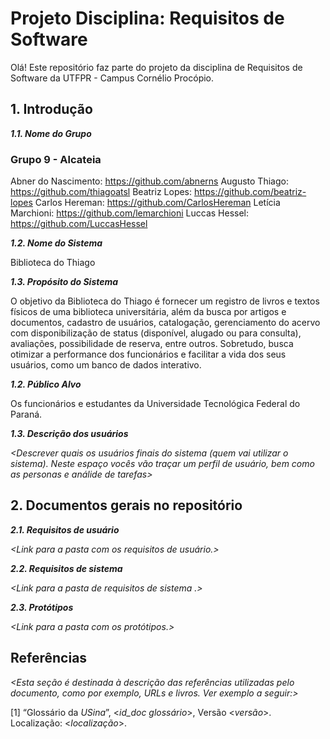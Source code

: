
# Projeto Disciplina: Requisitos de Software

Olá! Este repositório faz parte do projeto da disciplina de Requisitos de Software da UTFPR - Campus Cornélio Procópio. 

## 1. Introdução

***1.1.  Nome do Grupo***

### Grupo 9 - Alcateia

Abner do Nascimento: https://github.com/abnerns
Augusto Thiago: https://github.com/thiagoatsl
Beatriz Lopes: https://github.com/beatriz-lopes
Carlos Hereman: https://github.com/CarlosHereman
Letícia Marchioni: https://github.com/lemarchioni
Luccas Hessel: https://github.com/LuccasHessel

***1.2.  Nome do Sistema***

Biblioteca do Thiago

***1.3.  Propósito do Sistema***

O objetivo da Biblioteca do Thiago é fornecer um registro de livros e textos físicos de uma biblioteca universitária, além da busca por artigos e documentos, cadastro de usuários, catalogação, gerenciamento do acervo com disponibilização de status (disponível, alugado ou para consulta), avaliações, possibilidade de reserva, entre outros. Sobretudo, busca otimizar a performance dos funcionários e facilitar a vida dos seus usuários, como um banco de dados interativo.

***1.2.  Público Alvo***

Os funcionários e estudantes da Universidade Tecnológica Federal do Paraná. 

***1.3. Descrição dos usuários***

*<Descrever quais os usuários finais do sistema (quem vai utilizar o sistema). Neste espaço vocês vão traçar um perfil de usuário, bem como as personas e análide de tarefas>*

## 2. Documentos gerais no repositório

***2.1. Requisitos de usuário***

*<Link para a pasta com os requisitos de usuário.>*

***2.2. Requisitos de sistema***

*<Link para a pasta de requisitos de sistema .>*

***2.3. Protótipos***

*<Link para a pasta com os protótipos.>*

## Referências

*<Esta seção é destinada à descrição das referências utilizadas pelo documento, como por exemplo, URLs e livros. Ver exemplo a seguir:>*

[1] “Glossário da _USina_”, <_id_doc glossário_>, Versão <_versão_>. Localização: <_localização_>.
